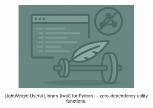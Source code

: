 <p align="center">
    <img src="docs/images/banner.png" alt="Banner" style="width: 75%;">
</p>

<p align="center">
    LightWeight Useful Library (lwul) for Python — zero-dependency utility functions.
</p>